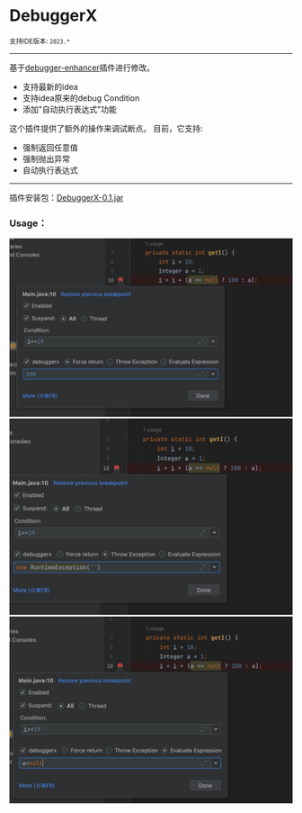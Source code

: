 # DebuggerX

<small>支持IDE版本: `2023.*`</small>

-----
基于[debugger-enhancer](https://github.com/lppedd/idea-debugger-enhancer)插件进行修改。
- 支持最新的idea
- 支持idea原来的debug Condition
- 添加"自动执行表达式"功能

这个插件提供了额外的操作来调试断点。 
目前，它支持:

- 强制返回任意值
- 强制抛出异常
- 自动执行表达式
-----

插件安装包：[DebuggerX-0.1.jar](release%2FDebuggerX-0.1.jar)

### Usage：
![Force_return.png](images%2FForce_return.png)
![Throw_Exception.png](images%2FThrow_Exception.png)
![Evaluate_Expression.png](images%2FEvaluate_Expression.png)